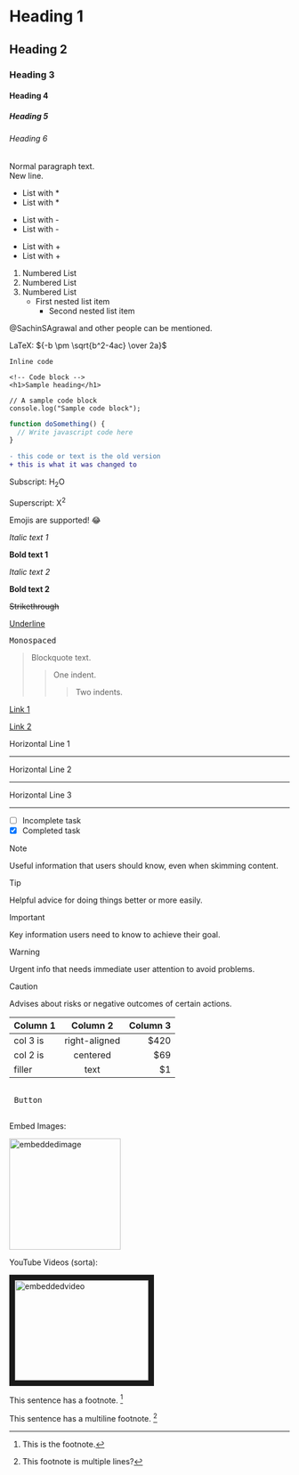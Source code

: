 <!-- Comment within Markdown Cheatsheet -->

# Heading 1
## Heading 2
### Heading 3
#### Heading 4
##### Heading 5
###### Heading 6

Normal paragraph text. <br>
New line.

* List with *
* List with *
  
- List with -
- List with -
  
+ List with +
+ List with +

1. Numbered List
2. Numbered List
3. Numbered List
   - First nested list item
     - Second nested list item

@SachinSAgrawal and other people can be mentioned.

LaTeX: ${-b \pm \sqrt{b^2-4ac} \over 2a}$ 

`Inline code`

```
<!-- Code block -->
<h1>Sample heading</h1>
```

    // A sample code block
    console.log("Sample code block");

```javascript
function doSomething() {
  // Write javascript code here
}
```

```diff
- this code or text is the old version
+ this is what it was changed to
```

Subscript: H<sub>2</sub>O

Superscript: X<sup>2</sup>

Emojis are supported! :joy:

*Italic text 1*

**Bold text 1**

_Italic text 2_

__Bold text 2__

~~Strikethrough~~

<ins>Underline</ins>

<samp>Monospaced</samp>

> Blockquote text.
> > One indent.
> > > Two indents.

[Link 1](http://example.com)

[Link 2][1]

[1]:http://example.com

Horizontal Line 1

---

Horizontal Line 2

***

Horizontal Line 3

___

- [ ] Incomplete task
- [x] Completed task

> [!NOTE]
> Useful information that users should know, even when skimming content.

> [!TIP]
> Helpful advice for doing things better or more easily.

> [!IMPORTANT]
> Key information users need to know to achieve their goal.

> [!WARNING]
> Urgent info that needs immediate user attention to avoid problems.

> [!CAUTION]
> Advises about risks or negative outcomes of certain actions.

| Column 1      | Column 2      | Column 3 |
| ------------- |:-------------:| --------:|
| col 3 is      | right-aligned |     $420 |
| col 2 is      | centered      |      $69 |
| filler        | text          |       $1 |

<kbd> <br> Button <br> </kbd>

Embed Images:

<img src="https://www.svgrepo.com/show/450156/github.svg" alt="embeddedimage" width="200"/>

YouTube Videos (sorta):

<a href="http://www.youtube.com/watch?v=dQw4w9WgXcQ
" target="_blank"><img src="http://img.youtube.com/vi/dQw4w9WgXcQ/0.jpg" 
alt="embeddedvideo" width="240" height="180" border="10" /></a>

This sentence has a footnote. [^1]

This sentence has a multiline footnote. [^2]

[^1]: This is the footnote.
[^2]: This footnote
  is multiple lines?
